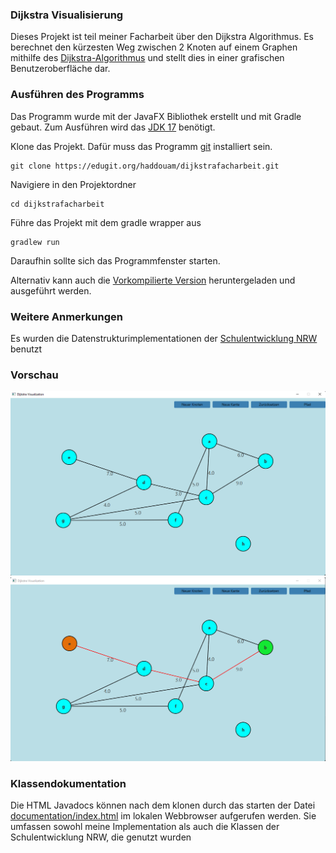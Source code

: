 ### Dijkstra Visualisierung
Dieses Projekt ist teil meiner Facharbeit über den Dijkstra Algorithmus.
Es berechnet den kürzesten Weg zwischen 2 Knoten auf einem Graphen mithilfe
des [Dijkstra-Algorithmus](https://de.wikipedia.org/wiki/Dijkstra-Algorithmus)
und stellt dies in einer grafischen Benutzeroberfläche dar.

### Ausführen des Programms
Das Programm wurde mit der JavaFX Bibliothek erstellt und mit Gradle gebaut. Zum Ausführen wird das 
[JDK 17](https://adoptium.net/?variant=openjdk17&jvmVariant=hotspot) benötigt.


Klone das Projekt. Dafür muss das Programm [git](https://git-scm.com/downloads) installiert sein.
```
git clone https://edugit.org/haddouam/dijkstrafacharbeit.git
```
Navigiere in den Projektordner
```
cd dijkstrafacharbeit
```
Führe das Projekt mit dem gradle wrapper aus
```
gradlew run
```
Daraufhin sollte sich das Programmfenster starten.

Alternativ kann auch die [Vorkompilierte Version](DijkstraFacharbeit.jar)
heruntergeladen und ausgeführt werden.

### Weitere Anmerkungen
Es wurden die Datenstrukturimplementationen der [Schulentwicklung NRW](https://www.schulentwicklung.nrw.de/lehrplaene/lehrplannavigator-s-ii/gymnasiale-oberstufe/informatik/hinweise-und-beispiele/hinweise-und-beispiele.html) benutzt

### Vorschau
![](assets/vorschau1.png)
![](assets/vorschau2.png)

### Klassendokumentation
Die HTML Javadocs können nach dem klonen durch das starten der Datei [documentation/index.html](documentation/index.html) 
im lokalen Webbrowser aufgerufen werden. Sie umfassen sowohl meine Implementation als auch die Klassen
der Schulentwicklung NRW, die genutzt wurden



